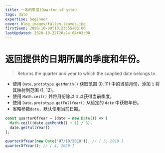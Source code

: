 ```yaml
---
title: 一年的季度(Quarter of year)
tags: date
expertise: beginner
cover: blog_images/fallen-leaves.jpg
firstSeen: 2020-10-09T10:23:55+03:00
lastUpdated: 2020-10-22T20:24:04+03:00
---
```


# 返回提供的日期所属的季度和年份。
> Returns the quarter and year to which the supplied date belongs to.

- 使用 `Date.prototype.getMonth()` 获取范围 (0, 11) 中的当前月份，添加 `1` 将其映射到范围 (1, 12)。
- 使用 `Math.ceil()` 并将月份除以 `3` 以获得当前季度。
- 使用 `Date.prototype.getFullYear()` 从给定的 `date` 中获取年份。
- 省略参数`date`，默认使用当前日期。

```js
const quarterOfYear = (date = new Date()) => [
  Math.ceil((date.getMonth() + 1) / 3),
  date.getFullYear()
];
```

```js
quarterOfYear(new Date('07/10/2018')); // [ 3, 2018 ]
quarterOfYear(); // [ 4, 2020 ]
```

